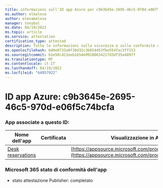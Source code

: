 ```yaml
---
title: informazioni sull'ID app Azure per c9b3645e-2695-46c5-970d-e06f5c74bcfa
ms.author: elmalova
author: elenamalova
manager: tonybal
ms.date: 04/19/2022
ms.topic: article
ms.service: attestation
certification_type: attested
description: Tutte le informazioni sulla sicurezza e sulla conformità disponibili per c9b3645e-2695-46c5-970d-e06f5c74bcfa.
ms.openlocfilehash: 6d0e8735a9f38d32c3b654453fbe554fac3ff153
ms.sourcegitcommit: b1e50c421eeb1b54e99180634217d3df35a4897f
ms.translationtype: MT
ms.contentlocale: it-IT
ms.lasthandoff: 04/19/2022
ms.locfileid: "64957922"
---
```

# <a name="azure-app-id-c9b3645e-2695-46c5-970d-e06f5c74bcfa"></a>ID app Azure: c9b3645e-2695-46c5-970d-e06f5c74bcfa


### <a name="apps-associated-with-this-id"></a>App associate a questo ID:
| **Nome dell'app** | **Certificata** | **Visualizzazione in AppSource** |
|--------------|---------------|-----------------------|
| [Desk reservations](../forward/WA200003532.md) |  | [https://appsource.microsoft.com/product/office/WA200003532](https://appsource.microsoft.com/product/office/WA200003532) |

### <a name="microsoft-365-app-compliance-status"></a>Microsoft 365 stato di conformità dell'app
- stato attestazione Publisher: completato
